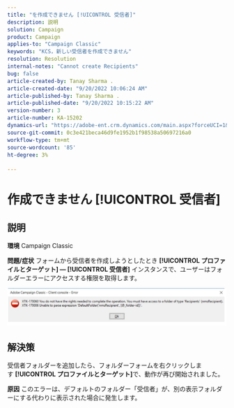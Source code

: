 ```yaml
---
title: "を作成できません [!UICONTROL 受信者]"
description: 説明
solution: Campaign
product: Campaign
applies-to: "Campaign Classic"
keywords: "KCS，新しい受信者を作成できません"
resolution: Resolution
internal-notes: "Cannot create Recipients"
bug: false
article-created-by: Tanay Sharma .
article-created-date: "9/20/2022 10:06:24 AM"
article-published-by: Tanay Sharma .
article-published-date: "9/20/2022 10:15:22 AM"
version-number: 3
article-number: KA-15202
dynamics-url: "https://adobe-ent.crm.dynamics.com/main.aspx?forceUCI=1&pagetype=entityrecord&etn=knowledgearticle&id=687448df-cb38-ed11-9db1-002248086735"
source-git-commit: 0c3e421beca46d9fe1952b1f98538a50697216a0
workflow-type: tm+mt
source-wordcount: '85'
ht-degree: 3%

---
```


# 作成できません [!UICONTROL 受信者]

## 説明

<b>環境</b>
Campaign Classic


<b>問題/症状</b>
フォームから受信者を作成しようとしたとき <b>[!UICONTROL プロファイルとターゲット] — [!UICONTROL 受信者]</b> インスタンスで、ユーザーはフォルダーエラーにアクセスする権限を取得します。



![](assets/___f4809700-cd38-ed11-9db1-002248086735___.png)


## 解決策




受信者フォルダーを追加したら、フォルダーフォームを右クリックします <b>[!UICONTROL プロファイルとターゲット]</b>で、動作が再び開始されました。


<b>原因</b>
このエラーは、デフォルトのフォルダー「受信者」が、別の表示フォルダーにする代わりに表示された場合に発生します。
